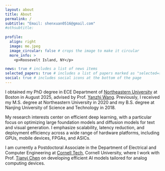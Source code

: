 ```yaml
---
layout: about
title: About
permalink: /
subtitle: "Email: shenxuan0516@gmail.com"
#othsubtitle:
  
profile:
  align: right
  image: me.jpeg
  image_circular: false # crops the image to make it circular
  more_info: >
    <p>Roosevelt Island, NY</p>

news: true # includes a list of news items
selected_papers: true # includes a list of papers marked as "selected={true}"
social: true # includes social icons at the bottom of the page
---
```


I obtained my PhD degree in ECE Department of [Northeastern University](https://www.northeastern.edu/) at Boston in August 2025, advised by Prof. [Yanzhi Wang](https://scholar.google.com/citations?user=a7akgIEAAAAJ&hl=en). Previously, I received my M.S. degree at Northeastern University in 2020 and my B.S. degree at Nanjing University of Science and Technology in 2018.

[//]: # (My research interest is efficient deep learning, including pruning, quantization, NAS, and distillation with software hardware co-design on GPU, Mobile, FGPA, and ASIC.)
My research interests center on efficient deep learning, with a particular focus on optimizing large foundation models and diffusion models for text and visual generation. I emphasize scalability, latency reduction, and deployment efficiency across a wide range of hardware platforms, including GPUs, mobile devices, FPGAs, and ASICs.

I am currently a Postdoctoral Associate in the Department of Electrical and Computer Engineering at [Cornell Tech](https://tech.cornell.edu/), Cornell University, where I work with Prof. [Tianyi Chen](https://chen.tech.cornell.edu/) on developing efficient AI models tailored for analog computing devices.

[//]: # ()
[//]: # (I work closely with [Jiuxiang Gu]&#40;https://gujiuxiang.com/&#41;, Prof. [Pu Zhao]&#40;https://puzhao.info/&#41; and Prof. [Wei Niu]&#40;https://www.niuwei.info/&#41;.)

[//]: # (I was fortunate to work with [Ming Lin]&#40;https://minglin-home.github.io/&#41;.)

[//]: # (**As a final-year Ph.D. candidate, I am actively pursuing post-doctoral and full-time research opportunities. I would welcome the chance to connect and discuss potential collaborations if our research interests align.**)
